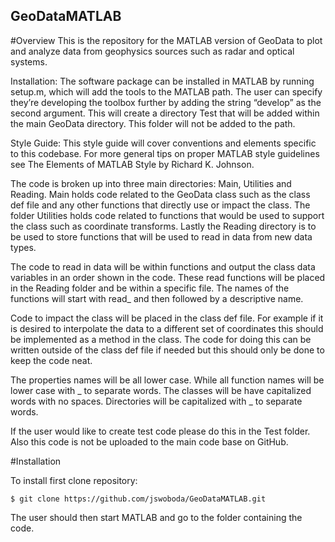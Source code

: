 ## GeoDataMATLAB

#Overview
This is the repository for the MATLAB version of GeoData to plot and analyze data from geophysics sources such as radar and optical systems.

Installation:
The software package can be installed in MATLAB by running setup.m, which will add the tools to the MATLAB path. The user can specify they’re developing the toolbox further by adding the string “develop” as the second argument. This will create a directory Test that will be added within the main GeoData directory. This folder will not be added to the path. 

Style Guide:
This style guide will cover conventions and elements specific to this codebase. For more general tips on proper MATLAB style guidelines see The Elements of MATLAB Style by Richard K. Johnson.

The code is broken up into three main directories: Main, Utilities and Reading. Main holds code related to the GeoData class such as the class def file and any other functions that directly use or impact the class. The folder Utilities holds code related to functions that would be used to support the class such as coordinate transforms. Lastly the Reading directory is to be used to store functions that will be used to read in data from new data types.

The code to read in data will be within functions and output the class data variables in an order shown in the code. These read functions will be placed in the Reading folder and be within a specific file. The names of the functions will start with read_ and then followed by a descriptive name.

Code to impact the class will be placed in the class def file. For example if it is desired to interpolate the data to a different set of coordinates this should be implemented as a method in the class. The code for doing this can be written outside of the class def file if needed but this should only be done to keep the code neat.

The properties names will be all lower case. While all function names will be lower case with _ to separate words. The classes will be have capitalized words with no spaces. Directories will be capitalized with _ to separate words.

If the user would like to create test code please do this in the Test folder. Also this code is not be uploaded to the main code base on GitHub. 

#Installation

To install first clone repository:

	$ git clone https://github.com/jswoboda/GeoDataMATLAB.git
	
The user should then start MATLAB	 and go to the folder containing the code. 